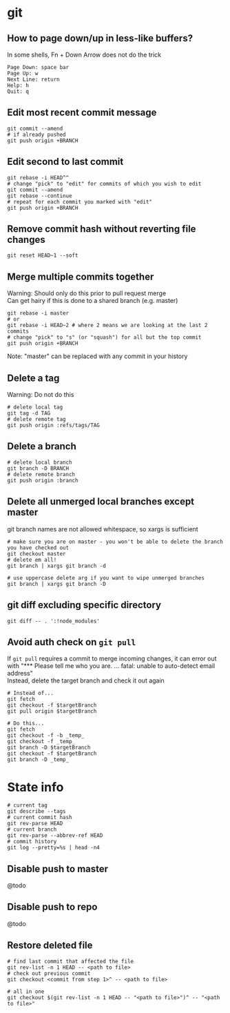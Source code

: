 # git


## How to page down/up in less-like buffers?
In some shells, Fn + Down Arrow does not do the trick
```
Page Down: space bar
Page Up: w
Next Line: return
Help: h
Quit: q
```


## Edit most recent commit message
```
git commit --amend
# if already pushed
git push origin +BRANCH
```


## Edit second to last commit
```
git rebase -i HEAD^^
# change "pick" to "edit" for commits of which you wish to edit
git commit --amend
git rebase --continue
# repeat for each commit you marked with "edit"
git push origin +BRANCH
```


## Remove commit hash without reverting file changes
```
git reset HEAD~1 --soft
```


## Merge multiple commits together
Warning: Should only do this prior to pull request merge<br />
Can get hairy if this is done to a shared branch (e.g. master)
```
git rebase -i master
# or
git rebase -i HEAD~2 # where 2 means we are looking at the last 2 commits
# change "pick" to "s" (or "squash") for all but the top commit
git push origin +BRANCH
```
Note: "master" can be replaced with any commit in your history


## Delete a tag
Warning: Do not do this
```
# delete local tag
git tag -d TAG
# delete remote tag
git push origin :refs/tags/TAG
```


## Delete a branch
```
# delete local branch
git branch -D BRANCH
# delete remote branch
git push origin :branch
```


## Delete all unmerged local branches except master
git branch names are not allowed whitespace, so xargs is sufficient
```
# make sure you are on master - you won't be able to delete the branch you have checked out
git checkout master
# delete em all!
git branch | xargs git branch -d

# use uppercase delete arg if you want to wipe unmerged branches
git branch | xargs git branch -D
```


## git diff excluding specific directory
<!-- git diff except directory, git diff ignore directory -->
<!-- @todo: explain syntax like using | for multiple dirs etc -->
```
git diff -- . ':!node_modules'
```


## Avoid auth check on `git pull`
If `git pull` requires a commit to merge incoming changes, it can error out with "*** Please tell me who you are. ... fatal: unable to auto-detect email address"
<br />Instead, delete the target branch and check it out again
```
# Instead of...
git fetch
git checkout -f $targetBranch
git pull origin $targetBranch

# Do this...
git fetch
git checkout -f -b _temp_
git checkout -f _temp_
git branch -D $targetBranch
git checkout -f $targetBranch
git branch -D _temp_
```


# State info
```
# current tag
git describe --tags
# current commit hash
git rev-parse HEAD
# current branch
git rev-parse --abbrev-ref HEAD
# commit history
git log --pretty=%s | head -n4
```



## Disable push to master
@todo
<!-- http://stackoverflow.com/questions/10260311/git-how-to-disable-push -->


## Disable push to repo
@todo
<!-- http://stackoverflow.com/questions/10260311/git-how-to-disable-push -->



## Restore deleted file
```
# find last commit that affected the file
git rev-list -n 1 HEAD -- <path to file>
# check out previous commit
git checkout <commit from step 1>^ -- <path to file>

# all in one
git checkout $(git rev-list -n 1 HEAD -- "<path to file>")^ -- "<path to file>"
```



